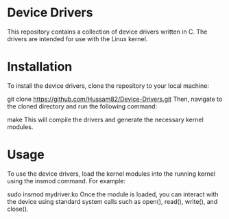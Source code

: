 # Device Drivers
This repository contains a collection of device drivers written in C. The drivers are intended for use with the Linux kernel.

# Installation
To install the device drivers, clone the repository to your local machine:

git clone https://github.com/Hussam82/Device-Drivers.git
Then, navigate to the cloned directory and run the following command:

make
This will compile the drivers and generate the necessary kernel modules.

# Usage
To use the device drivers, load the kernel modules into the running kernel using the insmod command. For example:

sudo insmod mydriver.ko
Once the module is loaded, you can interact with the device using standard system calls such as open(), read(), write(), and close().
